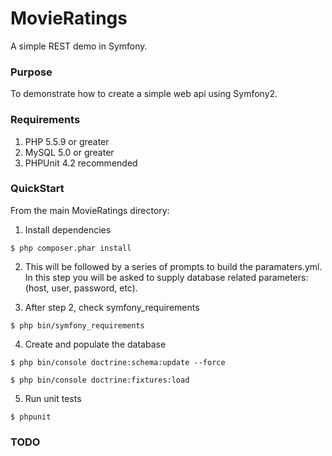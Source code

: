 MovieRatings
============

A simple REST demo in Symfony.

### Purpose

To demonstrate how to create a simple web api using Symfony2.

### Requirements

1. PHP 5.5.9 or greater
2. MySQL 5.0 or greater
3. PHPUnit 4.2 recommended

### QuickStart

From the main MovieRatings directory:

1. Install dependencies

  ```
  $ php composer.phar install
  ```

2. This will be followed by a series of prompts to build the paramaters.yml. In
this step you will be asked to supply database related parameters:
(host, user, password, etc).

3. After step 2, check symfony_requirements
  ```
  $ php bin/symfony_requirements
  ```

4. Create and populate the database
  ```
  $ php bin/console doctrine:schema:update --force

  $ php bin/console doctrine:fixtures:load
  ```

5. Run unit tests

  ```
  $ phpunit
  ```

### TODO
